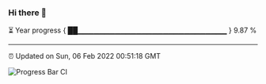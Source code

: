### Hi there 👋

⏳ Year progress { ██▁▁▁▁▁▁▁▁▁▁▁▁▁▁▁▁▁▁▁▁▁▁▁▁▁▁▁▁ } 9.87 %

---

⏰ Updated on Sun, 06 Feb 2022 00:51:18 GMT

![Progress Bar CI](https://github.com/liununu/liununu/workflows/Progress%20Bar%20CI/badge.svg)
